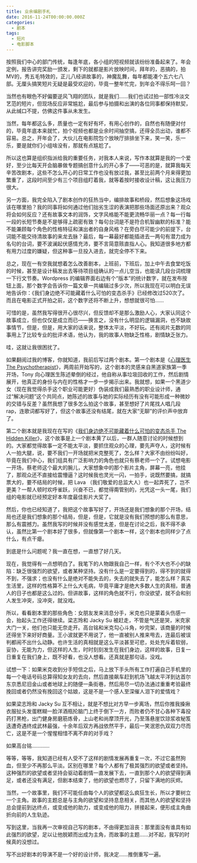 ```yaml
---
title: 业余编剧手札
date: 2016-11-24T00:00:00.000Z
categories:
  - 剧本
tags:
  - 短片
  - 电影脚本
---
```


按照我们中心的部门传统，每逢年底，各小组的短视频就该纷纷准备起来了。年会定例，报告讲完奖励一颁发，剩下的就都是影片放映时间，拜年的，恶搞的，拍MV的，秀五毛特效的，正儿八经讲故事的，神魔乱舞，每年都能凑个五六七八部。无厘头搞笑短片无疑是最受欢迎的，毕竟一整年忙完，到年会不得乐呵一回？

当然也有眼色不好偏要逆风飞翔的团队，就是我们……我们也试过拍一部性冷淡文艺范的短片，但现场反应非常尴尬，最后参与拍摄和出演的各位同事都保持默契，从此缄口不提，仿佛这件事从未发生。

<!-- more -->

当然，每年都这么多，质量也一定有好有坏，有用心创作的，自然也有随便对付的，毕竟年底本来就忙，拍个视频也都是业余时间抽空搞，还得全员出动，谁都不容易。总之，开年会了，大伙儿在电影院包个放映厅排排坐下来，笑一笑，乐一乐，要是就你们小组啥没有，那就有点尴尬了。

所以这也算是组织指派给我的重要任务，对我本人来说，写作本就算是我的一个爱好，至少比每天开会脑暴做专题搞创意什么的开心多了——可恶的是，就算我每天辛苦改剧本，这些不怎么开心的日常工作也没有放过我，甚至比前两个月来得更加繁重了，这段时间至少有三个项目组盯着我，就等着按时接收设计稿，这让我压力很大。

另一方面，我完全陷入了剧本创作的狂热当中，编排故事和桥段，然后想象这场戏该在哪里拍？我的同事将如何通过他们拙劣生涩的表演把那些场面还原出来？观众将会如何反应？还有故事文本的润饰，文字风格能不能更流畅华丽一点？每一行每一段的长短节奏是不是够得上疏密有致？每句台词是不是符合机智幽默的标准？能不能兼顾每个角色的性格特征和演出者的自身风格？在旁白尽可能少的前提下，台词能不能交待清故事的来龙去脉？最后，每一幕最好都能插进去一两句有潜力成为名句的台词，要不波澜起伏感情充沛，要不言简意赅直指人心。我知道很多地方都有用力过度的嫌疑，但这种事一旦投入进去，就完全停不下来。

总之，现在一有空我就想着怎么改善剧本，上班前，下班后，加上中午去食堂吃饭的时候，甚至是设计稿发出去等待项目组确认的一点儿空当，也能读几段台词梳理一下行文节奏。Wordpress 的编辑界面右边有个“版本”的统计数字，就在发布按钮上面，那个数字会告诉你一篇文章一共编辑过多少次，所以我现在可以明白无误地告诉你：《我们身边绝不可能藏着什么可怕的变态杀手》已经修改过520次了。而且在电影正式开拍之前，这个数字还将不断上升，想想就很可怕……

可惜的是，虽然我写得很开心很尽兴，但反馈却不是那么激励人心，大家认同这个故事成立，但也仅仅是成立而已——换言之，没有什么明显的逻辑漏洞，也不缺故事情节，但是，但是，用大家的话来说，整体太平淡，不好玩。还有阅片无数的同事用上了比较专业的批评术语，他认为，我的故事人物缺乏性格，剧情缺乏张力。

哇，这就让我很困扰了。

如果翻阅过我的博客，你就知道，我前后写过两个剧本。第一个剧本是《[心理医生 The Psychotherapist](/writings/the-psychotherapist)》，两周前开始写的，这个剧本的灵感来自黑道家族第一季开场，Tony 向心理医生陈述晕倒的经过，他自称从事垃圾回收的工作，然后剧情展开，他真正的身份与内在的性格才一步一步揭示出来。我就想，如果一个黑道少女（现在我觉得杀手这个职业可能更好）伪装成我们最熟悉的职业设计师，通过“解决问题”这个共同点，她陈述的故事与她的实际经历有没有可能形成一种微妙的交错与反差？虽然我想了很多怎么拍这个故事，甚至想好了片尾找人唱几段rap，连歌词都写好了，但这个故事还没有结尾，就在大家“无聊”的评价声中放弃了。

第二个剧本就是我现在在写的《[我们身边绝不可能藏着什么可怕的变态杀手 The Hidden Killer](/writings/the-hidden-killer/)》，这个故事是上一个剧本黄了以后，一群人随意讨论的时候想到的。大家都觉得故事一定不能太平淡，要抓住观众的心理，要先声夺人，这时候有人一拍大腿，说，要不我们一开场就把米克整死了，怎么样？大家不由纷纷叫好，毕竟在我们中心，我们组具有广泛影响力的角色也就只有蔡老师一个了。试想电影一开场，蔡老师这个最大的腕儿，大家想象中的那个影片主角，屏幕一亮，他挂了，那观众还不直接给震懵逼？这时候我也灵光一闪，一拍手，说既然要搞，就搞票大的，要不结局的时候，把 Lava （我们敬爱的总监大人）也一起弄死了，岂不更美？一帮人顿时欢呼雀跃，兴奋不已，都觉得甭管别的，光凭这一头一尾，我们组的电影就已经预定好本年度最佳影片大奖了。

然后，你也已经知道了，我把这个故事写好了，开场还是我们想象的那个开场，结局也还是我们想象的那个结局，但是，但是，它就是没有我们预想的那么有意思，那么有震撼力。虽然我写的时候并没有感觉太差，但是在讨论之后，我不得不承认，虽然比第一个剧本好了很多，但就像第一个剧本一样，这个剧本也同样少了点什么，有点干瘪。

到底是什么问题呢？我一直在想，一直想了好几天。

现在，我觉得有一点想明白了。我笔下的人物跟我自己一样，有个不大也不小的缺陷：缺乏很强烈的欲望，或者某种坚持。没有什么是一定要得到的，得不到的就得不到，不强求；也没有什么是绝对不能失去的，失去的就失去了，能怎么样？真实生活里，这样的性格算不上什么大毛病，毕竟平庸才是绝大多数人生的真相，普通人的日子也都是这么过的。但讲故事，这样的角色就不行，你没欲望，就不会和别人发生冲突，没冲突，就没戏。

所以，看看剧本里的那些角色：女朋友发来消息分手，米克也只是蒙着头伤感一会，抬起头工作还得继续。梁志玲和 Jacky Su 被赶走，不管是气还是哭，米克家大门一关，他们也只能无奈走开。高台铭和米克勾心斗角，吵完架，该商量的时候还得坐下来好好商量。王小波就更不用说了，他一直被别人推来甩去，连最后被误判都闹不出什么动静。也许生活的真相就是这么平淡甚至可悲，处处充斥着软弱，妥协，无能为力，但这样的人生，时时刻刻发生在我们身边，这样的故事，日复一日重复在我们身上，既不好看，也没人想看。还真就是那句话，没戏。

试想一下：如果米克收到分手短信之后，马上放下手头所有工作打遍自己手机里的每一个电话号码总算得知女友的去向，然后直接飙车赶到机场飞越太平洋到达首尔东京悉尼旧金山或者地球上的随便一条街巷，然后用尽一切办法通过重重考验最终挽回或者仍然没有挽回这个姑娘，这是不是一个感人至深催人泪下的爱情戏？

如果梁志玲和 Jacky Su 互不相让，就是不想比对方早一步离场，然后你推我搡揪衣服扯头发蛋糕糊一脸洋酒瓶抡脑门上终于倒下一方，而败者仍不甘心各种下毒投药打黑枪，出门健身房磨筋炼骨，上山老和尚摩顶开光，乃至落悬崖饮琼浆收秘笈迭遭奇遇终成武林最强，十余年后双方再战依然平手，最后一笑泯恩仇双双力尽而亡，这是不是一个惺惺相惜不离不弃的对手戏？

如果高台铭…………

等等，等等，我知道已经有人受不了这样的剧情发展再重复一次，不过它虽然狗血，但至少不再那么平淡。区别在哪里？每个人都有了极其强烈的欲望或者坚持。这种强烈的欲望或者坚持会驱动着剧情一直发展下去，一直到那个人的欲望得到满足，或者还没有满足，但剧本结束了，他的欲望也燃尽了，只留下满地的灰烬。

当然，一个故事里，我们不可能任由每个人的欲望都这么疯狂生长，所以才要树立一个主角。故事的主题总是与主角的欲望和坚持息息相关，而其他人的欲望和坚持总会提前到达终点，或变成他的助力，或变成他的阻力，拼接起来，便形成主角曲折向前的人生轨迹。

写到这里，当我再一次审视自己写的剧本，不由得更加沮丧：那里面没有谁具有如此强烈的欲望，足以让他脱颖而出成为主角，而故事的主题……对不起，我写的时候真的没想过。

写不出好剧本的导演不是一个好的设计师，我决定……推倒重写一遍。
